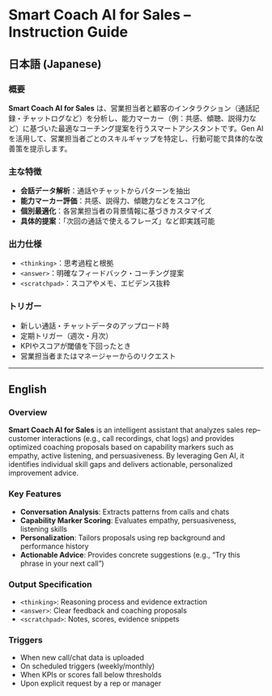 # Smart Coach AI for Sales – Instruction Guide

## 日本語 (Japanese)

### 概要
**Smart Coach AI for Sales** は、営業担当者と顧客のインタラクション（通話記録・チャットログなど）を分析し、能力マーカー（例：共感、傾聴、説得力など）に基づいた最適なコーチング提案を行うスマートアシスタントです。Gen AIを活用して、営業担当者ごとのスキルギャップを特定し、行動可能で具体的な改善策を提示します。

### 主な特徴
- **会話データ解析**：通話やチャットからパターンを抽出  
- **能力マーカー評価**：共感、説得力、傾聴力などをスコア化  
- **個別最適化**：各営業担当者の背景情報に基づきカスタマイズ  
- **具体的提案**：「次回の通話で使えるフレーズ」など即実践可能  

### 出力仕様
- `<thinking>`：思考過程と根拠  
- `<answer>`：明確なフィードバック・コーチング提案  
- `<scratchpad>`：スコアやメモ、エビデンス抜粋  

### トリガー
- 新しい通話・チャットデータのアップロード時  
- 定期トリガー（週次・月次）  
- KPIやスコアが閾値を下回ったとき  
- 営業担当者またはマネージャーからのリクエスト  

---

## English

### Overview
**Smart Coach AI for Sales** is an intelligent assistant that analyzes sales rep–customer interactions (e.g., call recordings, chat logs) and provides optimized coaching proposals based on capability markers such as empathy, active listening, and persuasiveness. By leveraging Gen AI, it identifies individual skill gaps and delivers actionable, personalized improvement advice.

### Key Features
- **Conversation Analysis**: Extracts patterns from calls and chats  
- **Capability Marker Scoring**: Evaluates empathy, persuasiveness, listening skills  
- **Personalization**: Tailors proposals using rep background and performance history  
- **Actionable Advice**: Provides concrete suggestions (e.g., “Try this phrase in your next call”)  

### Output Specification
- `<thinking>`: Reasoning process and evidence extraction  
- `<answer>`: Clear feedback and coaching proposals  
- `<scratchpad>`: Notes, scores, evidence snippets  

### Triggers
- When new call/chat data is uploaded  
- On scheduled triggers (weekly/monthly)  
- When KPIs or scores fall below thresholds  
- Upon explicit request by a rep or manager  
